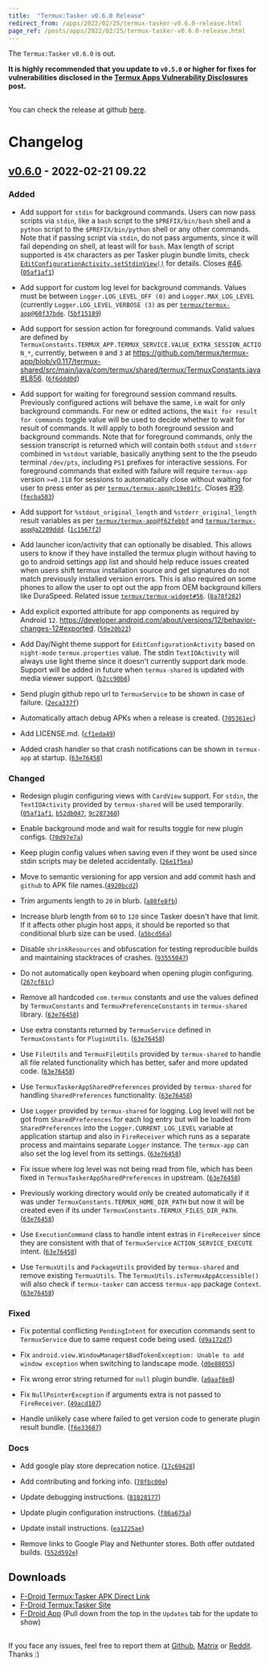 ```yaml
---
title:  "Termux:Tasker v0.6.0 Release"
redirect_from: /apps/2022/02/25/termux-tasker-v0.6.0-release.html
page_ref: /posts/apps/2022/02/25/termux-tasker-v0.6.0-release.html
---
```


The `Termux:Tasker` `v0.6.0` is out.

**It is highly recommended that you update to `v0.5.0` or higher for fixes for vulnerabilities disclosed in the [Termux Apps Vulnerability Disclosures](https://termux.github.io/general/2022/02/15/termux-apps-vulnerability-disclosures.html) post.**
##



You can check the release at github [here](https://github.com/termux/termux-tasker/releases/tag/v0.6.0).
##



# Changelog

## [v0.6.0] - 2022-02-21 09.22

### Added

- Add support for `stdin` for background commands. Users can now pass scripts via `stdin`, like a `bash` script to the `$PREFIX/bin/bash` shell and a `python` script to the `$PREFIX/bin/python` shell or any other commands. Note that if passing script via `stdin`, do not pass arguments, since it will fail depending on shell, at least will for `bash`. Max length of script supported is `45K` characters as per Tasker plugin bundle limits, check [`EditConfigurationActivity.setStdinView()`](https://github.com/termux/termux-tasker/blob/v0.6.0/app/src/main/java/com/termux/tasker/EditConfigurationActivity.java#L262) for details. Closes [#46](https://github.com/termux/termux-tasker/issues/46). ([`05af1af1`](https://github.com/termux/termux-tasker/commit/05af1af1))  

- Add support for custom log level for background commands. Values must be between `Logger.LOG_LEVEL_OFF (0)` and `Logger.MAX_LOG_LEVEL` (currently `Logger.LOG_LEVEL_VERBOSE (3)` as per [`termux/termux-app@60f37bde`](https://github.com/termux/termux-app/commit/60f37bde). ([`5bf15189`](https://github.com/termux/termux-tasker/commit/5bf15189))  

- Add support for session action for foreground commands. Valid values are defined by `TermuxConstants.TERMUX_APP.TERMUX_SERVICE.VALUE_EXTRA_SESSION_ACTION_*`, currently, between `0` and `3` at https://github.com/termux/termux-app/blob/v0.117/termux-shared/src/main/java/com/termux/shared/termux/TermuxConstants.java#L856. ([`6f6ddd0d`](https://github.com/termux/termux-tasker/commit/6f6ddd0d))  


- Add support for waiting for foreground session command results. Previously configured actions will behave the same, i.e wait for only background commands. For new or edited actions, the `Wait for result for commands` toggle value will be used to decide whether to wait for result of commands. It will apply to both foreground session and background commands. Note that for foreground commands, only the session transcript is returned which will contain both `stdout` and `stderr` combined in `%stdout` variable, basically anything sent to the the pseudo terminal `/dev/pts`, including `PS1` prefixes for interactive sessions. For foreground commands that exited with failure will require `termux-app` version `>=0.118` for sessions to automatically close without waiting for user to press enter as per [`termux/termux-app@c19e01fc`](https://github.com/termux/termux-app/commit/c19e01fc). Closes [#39](https://github.com/termux/termux-tasker/issues/39). ([`fecba503`](https://github.com/termux/termux-tasker/commit/fecba503))  

- Add support for `%stdout_original_length` and `%stderr_original_length` result variables as per [`termux/termux-app@f62febbf`](https://github.com/termux/termux-app/commit/f62febbf) and [`termux/termux-app@a2209ddd`](https://github.com/termux/termux-app/commit/a2209ddd). ([`1c1567f2`](https://github.com/termux/termux-tasker/commit/1c1567f2))

- Add launcher icon/activity that can optionally be disabled. This allows users to know if they have installed the termux plugin without having to go to android settings app list and should help reduce issues created when users shift termux installation source and get signatures do not match previously installed version errors. This is also required on some phones to allow the user to opt out the app from OEM background killers like DuraSpeed. Related issue [`termux/termux-widget#56`](https://github.com/termux/termux-widget/issues/56). ([`8a78f282`](https://github.com/termux/termux-tasker/commit/8a78f282))  

- Add explicit exported attribute for app components as required by Android `12`. https://developer.android.com/about/versions/12/behavior-changes-12#exported. ([`50e20b22`](https://github.com/termux/termux-tasker/commit/50e20b22))  

- Add Day/Night theme support for `EditConfigurationActivity` based on `night-mode` `termux.properties` value. The stdin `TextIOActivity` will always use light theme since it doesn't currently support dark mode. Support will be added in future when `termux-shared` is updated with media viewer support. ([`b2cc90b6`](https://github.com/termux/termux-tasker/commit/b2cc90b6))  

- Send plugin github repo url to `TermuxService` to be shown in case of failure. ([`2eca337f`](https://github.com/termux/termux-tasker/commit/2eca337f))

- Automatically attach debug APKs when a release is created. ([`705361ec`](https://github.com/termux/termux-tasker/commit/705361ec))

- Add LICENSE.md. ([`cf1eda49`](https://github.com/termux/termux-tasker/commit/cf1eda49))

- Added crash handler so that crash notifications can be shown in `termux-app` at startup. ([`63e76458`](https://github.com/termux/termux-tasker/commit/63e76458))  

### Changed

- Redesign plugin configuring views with `CardView` support. For `stdin`, the `TextIOActivity` provided by `termux-shared` will be used temporarily. ([`05af1af1`](https://github.com/termux/termux-tasker/commit/05af1af1), [`b52db047`](https://github.com/termux/termux-tasker/commit/b52db047), [`9c287360`](https://github.com/termux/termux-tasker/commit/9c287360))  

- Enable background mode and wait for results toggle for new plugin configs. ([`70d97e7a`](https://github.com/termux/termux-tasker/commit/70d97e7a))

- Keep plugin config values when saving even if they wont be used since stdin scripts may be deleted accidentally. ([`26e1f5ea`](https://github.com/termux/termux-tasker/commit/26e1f5ea))

- Move to semantic versioning for app version and add commit hash and `github` to APK file names.([`4920bcd2`](https://github.com/termux/termux-tasker/commit/4920bcd2))  
- Trim arguments length to `20` in blurb. ([`a80fe8fb`](https://github.com/termux/termux-tasker/commit/a80fe8fb))

- Increase blurb length from `60` to `120` since Tasker doesn't have that limit. If it affects other plugin host apps, it should be reported so that conditional blurb size can be used. ([`a5bcd56a`](https://github.com/termux/termux-tasker/commit/a5bcd56a))  

- Disable `shrinkResources` and obfuscation for testing reproducible builds and maintaining stacktraces of crashes. ([`93555047`](https://github.com/termux/termux-tasker/commit/93555047))

- Do not automatically open keyboard when opening plugin configuring. ([`267cf61c`](https://github.com/termux/termux-tasker/commit/267cf61c))

- Remove all hardcoded `com.termux` constants and use the values defined by `TermuxConstants` and `TermuxPreferenceConstants` in `termux-shared` library. ([`63e76458`](https://github.com/termux/termux-tasker/commit/63e76458))  

- Use extra constants returned by `TermuxService` defined in `TermuxConstants` for `PluginUtils`. ([`63e76458`](https://github.com/termux/termux-tasker/commit/63e76458))  
- Use `FileUtils` and `TermuxFileUtils` provided by `termux-shared` to handle all file related functionality which has better, safer and more updated code. ([`63e76458`](https://github.com/termux/termux-tasker/commit/63e76458))  

- Use `TermuxTaskerAppSharedPreferences` provided by `termux-shared` for handling `SharedPreferences` functionality. ([`63e76458`](https://github.com/termux/termux-tasker/commit/63e76458))  

- Use `Logger` provided by `termux-shared` for logging. Log level will not be got from `SharedPreferences` for each log entry but will be loaded from `SharedPreferences` into the `Logger.CURRENT_LOG_LEVEL` variable at application startup and also in `FireReceiver` which runs as a separate process and maintains separate `Logger` instance. The `termux-app` can also set the log level from its settings. ([`63e76458`](https://github.com/termux/termux-tasker/commit/63e76458))  

- Fix issue where log level was not being read from file, which has been fixed in `TermuxTaskerAppSharedPreferences` in upstream. ([`63e76458`](https://github.com/termux/termux-tasker/commit/63e76458))  

- Previously working directory would only be created automatically if it was under `TermuxConstants.TERMUX_HOME_DIR_PATH` but now it will be created even if its under `TermuxConstants.TERMUX_FILES_DIR_PATH`. ([`63e76458`](https://github.com/termux/termux-tasker/commit/63e76458))  

- Use `ExecutionCommand` class to handle intent extras in `FireReceiver` since they are consistent with that of `TermuxService` `ACTION_SERVICE_EXECUTE` intent. ([`63e76458`](https://github.com/termux/termux-tasker/commit/63e76458))  

- Use `TermuxUtils` and `PackageUtils` provided by `termux-shared` and remove existing `TermuxUtils`. The `TermuxUtils.isTermuxAppAccessible()` will also check if `termux-tasker` can access `termux-app` package `Context`. ([`63e76458`](https://github.com/termux/termux-tasker/commit/63e76458))  


### Fixed

- Fix potential conflicting `PendingIntent` for execution commands sent to `TermuxService` due to same request code being used. ([`d9a172d7`](https://github.com/termux/termux-tasker/commit/d9a172d7))

- Fix `android.view.WindowManager$BadTokenException: Unable to add window exception` when switching to landscape mode. ([`d0e88055`](https://github.com/termux/termux-tasker/commit/d0e88055))

- Fix wrong error string returned for `null` plugin bundle. ([`a0aaf8e8`](https://github.com/termux/termux-tasker/commit/a0aaf8e8))

- Fix `NullPointerException` if arguments extra is not passed to `FireReceiver`. ([`49acd107`](https://github.com/termux/termux-tasker/commit/49acd107))

- Handle unlikely case where failed to get version code to generate plugin result bundle. ([`f6e33687`](https://github.com/termux/termux-tasker/commit/f6e33687))


### Docs

- Add google play store deprecation notice. ([`17c69428`](https://github.com/termux/termux-tasker/commit/17c69428))

- Add contributing and forking info. ([`78fbc00e`](https://github.com/termux/termux-tasker/commit/78fbc00e))

- Update debugging instructions. ([`81828177`](https://github.com/termux/termux-tasker/commit/81828177))

- Update plugin configuration instructions. ([`f86a675a`](https://github.com/termux/termux-tasker/commit/f86a675a))

- Update install instructions. ([`ea1225ae`](https://github.com/termux/termux-tasker/commit/ea1225ae))

- Remove links to Google Play and Nethunter stores. Both offer outdated builds. ([`552d592e`](https://github.com/termux/termux-tasker/commit/552d592e))  
##



## Downloads

- [F-Droid Termux:Tasker APK Direct Link](https://f-droid.org/repo/com.termux.tasker_6.apk)
- [F-Droid Termux:Tasker Site](https://f-droid.org/en/packages/com.termux.tasker)
- [F-Droid App](https://f-droid.org/en/packages/org.fdroid.fdroid) (Pull down from the top in the `Updates` tab for the update to show)
##



If you face any issues, feel free to report them at [Github](https://github.com/termux/termux-tasker/issues), [Matrix](https://matrix.to/#/#termux_termux:gitter.im) or [Reddit](https://www.reddit.com/r/termux). Thanks :)


[v0.6.0]: https://github.com/termux/termux-tasker/compare/v0.5...v0.6.0
